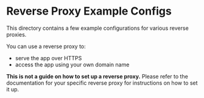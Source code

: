 # Reverse Proxy Example Configs

This directory contains a few example configurations for various reverse proxies.

You can use a reverse proxy to:

- serve the app over HTTPS
- access the app using your own domain name

**This is not a guide on how to set up a reverse proxy.**
Please refer to the documentation for your specific reverse proxy for instructions on how to set it up.
